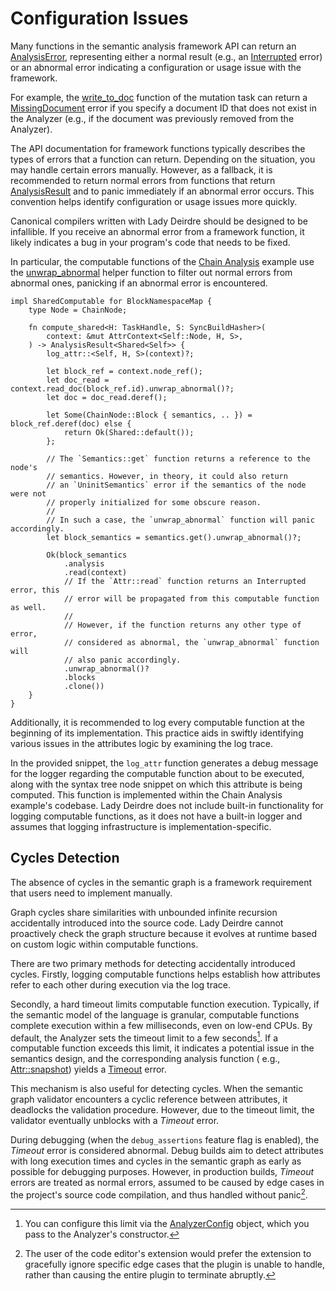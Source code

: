 <!------------------------------------------------------------------------------
  This file is part of "Lady Deirdre", a compiler front-end foundation
  technology.

  This work is proprietary software with source-available code.

  To copy, use, distribute, or contribute to this work, you must agree to
  the terms of the General License Agreement:

  https://github.com/Eliah-Lakhin/lady-deirdre/blob/master/EULA.md

  The agreement grants a Basic Commercial License, allowing you to use
  this work in non-commercial and limited commercial products with a total
  gross revenue cap. To remove this commercial limit for one of your
  products, you must acquire a Full Commercial License.

  If you contribute to the source code, documentation, or related materials,
  you must grant me an exclusive license to these contributions.
  Contributions are governed by the "Contributions" section of the General
  License Agreement.

  Copying the work in parts is strictly forbidden, except as permitted
  under the General License Agreement.

  If you do not or cannot agree to the terms of this Agreement,
  do not use this work.

  This work is provided "as is", without any warranties, express or implied,
  except where such disclaimers are legally invalid.

  Copyright (c) 2024 Ilya Lakhin (Илья Александрович Лахин).
  All rights reserved.
------------------------------------------------------------------------------->

# Configuration Issues

Many functions in the semantic analysis framework API can return
an [AnalysisError](https://docs.rs/lady-deirdre/2.2.0/lady_deirdre/analysis/enum.AnalysisError.html),
representing either a normal result (e.g.,
an [Interrupted](https://docs.rs/lady-deirdre/2.2.0/lady_deirdre/analysis/enum.AnalysisError.html#variant.Interrupted)
error) or an abnormal error indicating a configuration or usage issue with the
framework.

For example,
the [write_to_doc](https://docs.rs/lady-deirdre/2.2.0/lady_deirdre/analysis/trait.MutationAccess.html#method.write_to_doc)
function of the mutation task can return
a [MissingDocument](https://docs.rs/lady-deirdre/2.2.0/lady_deirdre/analysis/enum.AnalysisError.html#variant.MissingDocument)
error if you specify a document ID that does not exist in the Analyzer (e.g., if
the document was previously removed from the Analyzer).

The API documentation for framework functions typically describes the types of
errors that a function can return. Depending on the situation, you may handle
certain errors manually. However, as a fallback, it is recommended to return
normal errors from functions that
return [AnalysisResult](https://docs.rs/lady-deirdre/2.2.0/lady_deirdre/analysis/type.AnalysisResult.html)
and to panic immediately if an abnormal error occurs. This convention helps
identify configuration or usage issues more quickly.

Canonical compilers written with Lady Deirdre should be designed to be
infallible. If you receive an abnormal error from a framework function, it
likely indicates a bug in your program's code that needs to be fixed.

In particular, the computable functions of
the [Chain Analysis](https://github.com/Eliah-Lakhin/lady-deirdre/blob/f350aaed30373a67694c3aba4d2cfd9874c2a656/work/crates/examples/src/chain_analysis/semantics.rs#L337)
example use
the [unwrap_abnormal](https://docs.rs/lady-deirdre/2.2.0/lady_deirdre/analysis/type.AnalysisResult.html#method.unwrap_abnormal)
helper function to filter out normal errors from abnormal ones, panicking if an
abnormal error is encountered.

```rust,noplayground
impl SharedComputable for BlockNamespaceMap {
    type Node = ChainNode;

    fn compute_shared<H: TaskHandle, S: SyncBuildHasher>(
        context: &mut AttrContext<Self::Node, H, S>,
    ) -> AnalysisResult<Shared<Self>> {
        log_attr::<Self, H, S>(context)?;

        let block_ref = context.node_ref();
        let doc_read = context.read_doc(block_ref.id).unwrap_abnormal()?;
        let doc = doc_read.deref();

        let Some(ChainNode::Block { semantics, .. }) = block_ref.deref(doc) else {
            return Ok(Shared::default());
        };

        // The `Semantics::get` function returns a reference to the node's
        // semantics. However, in theory, it could also return
        // an `UninitSemantics` error if the semantics of the node were not
        // properly initialized for some obscure reason.
        //
        // In such a case, the `unwrap_abnormal` function will panic accordingly.
        let block_semantics = semantics.get().unwrap_abnormal()?;

        Ok(block_semantics
            .analysis
            .read(context)
            // If the `Attr::read` function returns an Interrupted error, this
            // error will be propagated from this computable function as well.
            //
            // However, if the function returns any other type of error,
            // considered as abnormal, the `unwrap_abnormal` function will
            // also panic accordingly.
            .unwrap_abnormal()?
            .blocks
            .clone())
    }
}
```

Additionally, it is recommended to log every computable function at the
beginning of its implementation. This practice aids in swiftly identifying
various issues in the attributes logic by examining the log trace.

In the provided snippet, the `log_attr` function generates a debug message for
the logger regarding the computable function about to be executed, along with
the syntax tree node snippet on which this attribute is being computed. This
function is implemented within the Chain Analysis example's codebase. Lady
Deirdre does not include built-in functionality for logging computable
functions, as it does not have a built-in logger and assumes that logging
infrastructure is implementation-specific.

## Cycles Detection

The absence of cycles in the semantic graph is a framework requirement that
users need to implement manually.

Graph cycles share similarities with unbounded infinite recursion accidentally
introduced into the source code. Lady Deirdre cannot proactively check the graph
structure because it evolves at runtime based on custom logic within computable
functions.

There are two primary methods for detecting accidentally introduced cycles.
Firstly, logging computable functions helps establish how attributes refer to
each other during execution via the log trace.

Secondly, a hard timeout limits computable function execution. Typically, if the
semantic model of the language is granular, computable functions complete
execution within a few milliseconds, even on low-end CPUs. By default, the
Analyzer sets the timeout limit to a few seconds[^timeoutlimit]. If a computable
function exceeds this limit, it indicates a potential issue in the semantics
design, and the corresponding analysis function (
e.g., [Attr::snapshot](https://docs.rs/lady-deirdre/2.2.0/lady_deirdre/analysis/struct.Attr.html#method.snapshot))
yields
a [Timeout](https://docs.rs/lady-deirdre/2.2.0/lady_deirdre/analysis/enum.AnalysisError.html#variant.Timeout)
error.

This mechanism is also useful for detecting cycles. When the semantic graph
validator encounters a cyclic reference between attributes, it deadlocks the
validation procedure. However, due to the timeout limit, the validator
eventually unblocks with a *Timeout* error.

During debugging (when the `debug_assertions` feature flag is enabled), the
*Timeout* error is considered abnormal. Debug builds aim to detect attributes
with long execution times and cycles in the semantic graph as early as possible
for debugging purposes. However, in production builds, *Timeout* errors are
treated as normal errors, assumed to be caused by edge cases in the project's
source code compilation, and thus handled without panic[^timoutpanic].

[^timeoutlimit]: You can configure this limit via
the [AnalyzerConfig](https://docs.rs/lady-deirdre/2.2.0/lady_deirdre/analysis/struct.AnalyzerConfig.html)
object, which you pass to the Analyzer's constructor.

[^timoutpanic]: The user of the code editor's extension would prefer the
extension to gracefully ignore specific edge cases that the plugin is unable to
handle, rather than causing the entire plugin to terminate abruptly.
